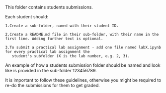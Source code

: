 This folder contains students submissions.

Each student should:

    1.Create a sub-folder, named with their student ID.
    
    2.Create a README.md file in their sub-folder, with their name in the first line. Adding further text is optional.
    
    3.To submit a practical lab assignment - add one file named labX.ipynb for every practical lab assignment the   
       student's subfolder (X is the lab number, e.g. 2, 3).
    
An example of how a students submission folder should be named and look like is provided in the sub-folder 123456789.

It is important to follow these guidelines, otherwise you might be required to re-do the submissions for them to get graded.
